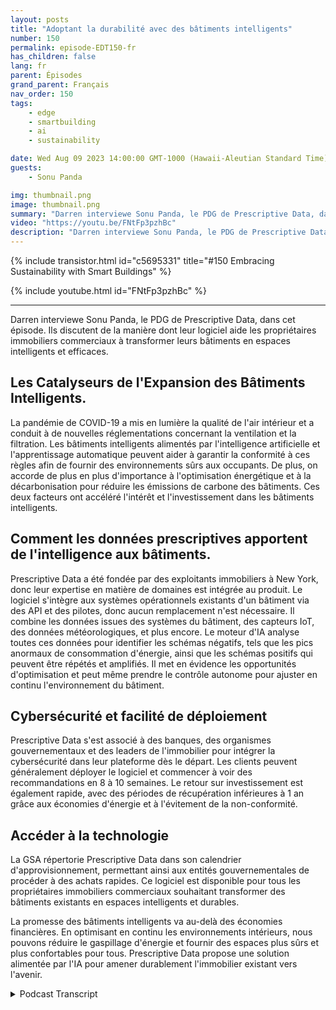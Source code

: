 ```yaml
---
layout: posts
title: "Adoptant la durabilité avec des bâtiments intelligents"
number: 150
permalink: episode-EDT150-fr
has_children: false
lang: fr
parent: Épisodes
grand_parent: Français
nav_order: 150
tags:
    - edge
    - smartbuilding
    - ai
    - sustainability

date: Wed Aug 09 2023 14:00:00 GMT-1000 (Hawaii-Aleutian Standard Time)
guests:
    - Sonu Panda

img: thumbnail.png
image: thumbnail.png
summary: "Darren interviewe Sonu Panda, le PDG de Prescriptive Data, dans cet épisode. Ils discutent de la façon dont leur logiciel aide les propriétaires immobiliers commerciaux à transformer leurs bâtiments en espaces intelligents et efficaces."
video: "https://youtu.be/FNtFp3pzhBc"
description: "Darren interviewe Sonu Panda, le PDG de Prescriptive Data, dans cet épisode. Ils discutent de la façon dont leur logiciel aide les propriétaires immobiliers commerciaux à transformer leurs bâtiments en espaces intelligents et efficaces."
---
```


<div>
{% include transistor.html id="c5695331" title="#150 Embracing Sustainability with Smart Buildings" %}

{% include youtube.html id="FNtFp3pzhBc" %}
</div>

---

Darren interviewe Sonu Panda, le PDG de Prescriptive Data, dans cet épisode. Ils discutent de la manière dont leur logiciel aide les propriétaires immobiliers commerciaux à transformer leurs bâtiments en espaces intelligents et efficaces.

## Les Catalyseurs de l'Expansion des Bâtiments Intelligents.

La pandémie de COVID-19 a mis en lumière la qualité de l'air intérieur et a conduit à de nouvelles réglementations concernant la ventilation et la filtration. Les bâtiments intelligents alimentés par l'intelligence artificielle et l'apprentissage automatique peuvent aider à garantir la conformité à ces règles afin de fournir des environnements sûrs aux occupants. De plus, on accorde de plus en plus d'importance à l'optimisation énergétique et à la décarbonisation pour réduire les émissions de carbone des bâtiments. Ces deux facteurs ont accéléré l'intérêt et l'investissement dans les bâtiments intelligents.

## Comment les données prescriptives apportent de l'intelligence aux bâtiments.

Prescriptive Data a été fondée par des exploitants immobiliers à New York, donc leur expertise en matière de domaines est intégrée au produit. Le logiciel s'intègre aux systèmes opérationnels existants d'un bâtiment via des API et des pilotes, donc aucun remplacement n'est nécessaire. Il combine les données issues des systèmes du bâtiment, des capteurs IoT, des données météorologiques, et plus encore. Le moteur d'IA analyse toutes ces données pour identifier les schémas négatifs, tels que les pics anormaux de consommation d'énergie, ainsi que les schémas positifs qui peuvent être répétés et amplifiés. Il met en évidence les opportunités d'optimisation et peut même prendre le contrôle autonome pour ajuster en continu l'environnement du bâtiment.

## Cybersécurité et facilité de déploiement

Prescriptive Data s'est associé à des banques, des organismes gouvernementaux et des leaders de l'immobilier pour intégrer la cybersécurité dans leur plateforme dès le départ. Les clients peuvent généralement déployer le logiciel et commencer à voir des recommandations en 8 à 10 semaines. Le retour sur investissement est également rapide, avec des périodes de récupération inférieures à 1 an grâce aux économies d'énergie et à l'évitement de la non-conformité.

## Accéder à la technologie

La GSA répertorie Prescriptive Data dans son calendrier d'approvisionnement, permettant ainsi aux entités gouvernementales de procéder à des achats rapides. Ce logiciel est disponible pour tous les propriétaires immobiliers commerciaux souhaitant transformer des bâtiments existants en espaces intelligents et durables.

La promesse des bâtiments intelligents va au-delà des économies financières. En optimisant en continu les environnements intérieurs, nous pouvons réduire le gaspillage d'énergie et fournir des espaces plus sûrs et plus confortables pour tous. Prescriptive Data propose une solution alimentée par l'IA pour amener durablement l'immobilier existant vers l'avenir.



<details>
<summary> Podcast Transcript </summary>

<p></p>

</details>
